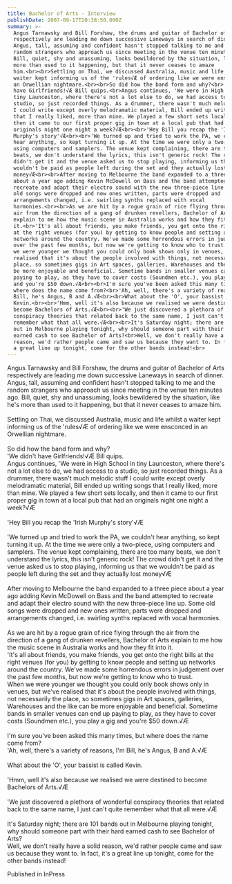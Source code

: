 ```yaml
---
title: Bachelor of Arts - Interview
publishDate: 2007-09-17T20:38:50.000Z
summary: >-
  Angus Tarnawsky and Bill Forshaw, the drums and guitar of Bachelor of Arts
  respectively are leading me down successive Laneways in search of dinner.
  Angus, tall, assuming and confident hasn't stopped talking to me and the
  random strangers who approach us since meeting in the venue ten minutes ago.
  Bill, quiet, shy and unassuming, looks bewildered by the situation, like he's
  more than used to it happening, but that it never ceases to amaze
  him.<br><br>Settling on Thai, we discussed Australia, music and life whilst a
  waiter kept informing us of the 'rules√Æ of ordering like we were ensconced in
  an Orwellian nightmare.<br><br>So did how the band form and why?<br>'We didn't
  have Girlfriends!√Æ Bill quips.<br>Angus continues, 'We were in High School in
  tiny Launceston, where there's not a lot else to do, we had access to a
  studio, so just recorded things. As a drummer, there wasn't much melodic stuff
  I could write except overly melodramatic material, Bill ended up writing songs
  that I really liked, more than mine. We played a few short sets locally, and
  then it came to our first proper gig in town at a local pub that had an
  originals night one night a week?√Æ<br><br>'Hey Bill you recap the 'Irish
  Murphy's story'√Æ<br><br>'We turned up and tried to work the PA, we couldn't
  hear anything, so kept turning it up. At the time we were only a two-piece,
  using computers and samplers. The venue kept complaining, there are too many
  beats, we don't understand the lyrics, this isn't generic rock! The crowd
  didn't get it and the venue asked us to stop playing, informing us that we
  wouldn't be paid as people left during the set and they actually lost
  money√Æ<br><br>After moving to Melbourne the band expanded to a three piece
  about a year ago adding Kevin McDowell on Bass and the band attempted to
  recreate and adapt their electro sound with the new three-piece line up. Some
  old songs were dropped and new ones written, parts were dropped and
  arrangements changed, i.e. swirling synths replaced with vocal
  harmonies.<br><br>As we are hit by a rogue grain of rice flying through the
  air from the direction of a gang of drunken revellers, Bachelor of Arts
  explain to me how the music scene in Australia works and how they fit into
  it.<br>'It's all about friends, you make friends, you get onto the right bills
  at the right venues (for you) by getting to know people and setting up
  networks around the country. We've made some horrendous errors in judgement
  over the past few months, but now we're getting to know who to trust.<br>When
  we were younger we thought you could only book shows only in venues, but we've
  realised that it's about the people involved with things, not necessarily the
  place, so sometimes gigs in Art spaces, galleries, Warehouses and the like can
  be more enjoyable and beneficial. Sometime bands in smaller venues can end up
  paying to play, as they have to cover costs (Soundmen etc.), you play a gig
  and you're $50 down.√Æ<br><br>I'm sure you've been asked this many times, but
  where does the name come from?<br>'Ah, well, there's a variety of reasons, I'm
  Bill, he's Angus, B and A.√Æ<br><br>What about the 'O', your bassist is called
  Kevin.<br><br>'Hmm, well it's also because we realised we were destined to
  become Bachelors of Arts.√Æ<br><br>'We just discovered a plethora of wonderful
  conspiracy theories that related back to the same name, I just can't quite
  remember what that all were.√Æ<br><br>It's Saturday night; there are 101 bands
  out in Melbourne playing tonight, why should someone part with their hard
  earned cash to see Bachelor of Arts?<br>Well, we don't really have a solid
  reason, we'd rather people came and saw us because they want to. In fact, it's
  a great line up tonight, come for the other bands instead!<br>
---
```

Angus Tarnawsky and Bill Forshaw, the drums and guitar of Bachelor of Arts respectively are leading me down successive Laneways in search of dinner. Angus, tall, assuming and confident hasn't stopped talking to me and the random strangers who approach us since meeting in the venue ten minutes ago. Bill, quiet, shy and unassuming, looks bewildered by the situation, like he's more than used to it happening, but that it never ceases to amaze him.<br><br>Settling on Thai, we discussed Australia, music and life whilst a waiter kept informing us of the 'rules√Æ of ordering like we were ensconced in an Orwellian nightmare.<br><br>So did how the band form and why?<br>'We didn't have Girlfriends!√Æ Bill quips.<br>Angus continues, 'We were in High School in tiny Launceston, where there's not a lot else to do, we had access to a studio, so just recorded things. As a drummer, there wasn't much melodic stuff I could write except overly melodramatic material, Bill ended up writing songs that I really liked, more than mine. We played a few short sets locally, and then it came to our first proper gig in town at a local pub that had an originals night one night a week?√Æ<br><br>'Hey Bill you recap the 'Irish Murphy's story'√Æ<br><br>'We turned up and tried to work the PA, we couldn't hear anything, so kept turning it up. At the time we were only a two-piece, using computers and samplers. The venue kept complaining, there are too many beats, we don't understand the lyrics, this isn't generic rock! The crowd didn't get it and the venue asked us to stop playing, informing us that we wouldn't be paid as people left during the set and they actually lost money√Æ<br><br>After moving to Melbourne the band expanded to a three piece about a year ago adding Kevin McDowell on Bass and the band attempted to recreate and adapt their electro sound with the new three-piece line up. Some old songs were dropped and new ones written, parts were dropped and arrangements changed, i.e. swirling synths replaced with vocal harmonies.<br><br>As we are hit by a rogue grain of rice flying through the air from the direction of a gang of drunken revellers, Bachelor of Arts explain to me how the music scene in Australia works and how they fit into it.<br>'It's all about friends, you make friends, you get onto the right bills at the right venues (for you) by getting to know people and setting up networks around the country. We've made some horrendous errors in judgement over the past few months, but now we're getting to know who to trust.<br>When we were younger we thought you could only book shows only in venues, but we've realised that it's about the people involved with things, not necessarily the place, so sometimes gigs in Art spaces, galleries, Warehouses and the like can be more enjoyable and beneficial. Sometime bands in smaller venues can end up paying to play, as they have to cover costs (Soundmen etc.), you play a gig and you're $50 down.√Æ<br><br>I'm sure you've been asked this many times, but where does the name come from?<br>'Ah, well, there's a variety of reasons, I'm Bill, he's Angus, B and A.√Æ<br><br>What about the 'O', your bassist is called Kevin.<br><br>'Hmm, well it's also because we realised we were destined to become Bachelors of Arts.√Æ<br><br>'We just discovered a plethora of wonderful conspiracy theories that related back to the same name, I just can't quite remember what that all were.√Æ<br><br>It's Saturday night; there are 101 bands out in Melbourne playing tonight, why should someone part with their hard earned cash to see Bachelor of Arts?<br>Well, we don't really have a solid reason, we'd rather people came and saw us because they want to. In fact, it's a great line up tonight, come for the other bands instead!<br>


Published in InPress
